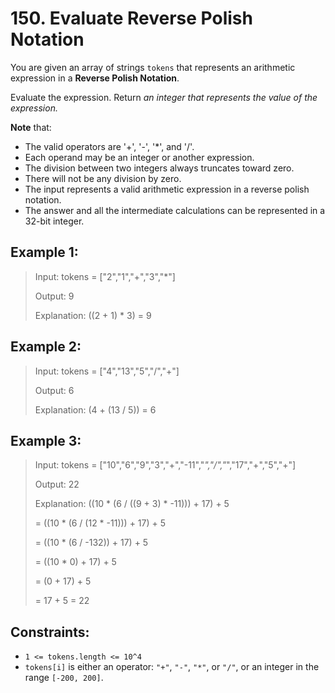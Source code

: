# 150. Evaluate Reverse Polish Notation

You are given an array of strings `tokens` that represents an arithmetic expression in a **Reverse Polish Notation**.

Evaluate the expression. Return *an integer that represents the value of the expression.*

**Note** that:

- The valid operators are '+', '-', '*', and '/'.
- Each operand may be an integer or another expression.
- The division between two integers always truncates toward zero.
- There will not be any division by zero.
- The input represents a valid arithmetic expression in a reverse polish notation.
- The answer and all the intermediate calculations can be represented in a 32-bit integer.

## Example 1:

> Input: tokens = ["2","1","+","3","*"]
>
> Output: 9
>
> Explanation: ((2 + 1) * 3) = 9
## Example 2:

> Input: tokens = ["4","13","5","/","+"]
>
> Output: 6
>
> Explanation: (4 + (13 / 5)) = 6

## Example 3:

> Input: tokens = ["10","6","9","3","+","-11","*","/","*","17","+","5","+"]
>
> Output: 22
>
> Explanation: ((10 * (6 / ((9 + 3) * -11))) + 17) + 5
>
> = ((10 * (6 / (12 * -11))) + 17) + 5
>
> = ((10 * (6 / -132)) + 17) + 5
>
> = ((10 * 0) + 17) + 5
>
> = (0 + 17) + 5
>
> = 17 + 5
> = 22

## Constraints:

- `1 <= tokens.length <= 10^4`
- `tokens[i]` is either an operator: `"+"`, `"-"`, `"*"`, or `"/"`, or an integer in the range `[-200, 200]`.